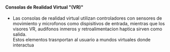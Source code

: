 #### Consolas de Realidad Virtual "(VR)"
- Las consolas de realidad virtual utilizan controladores con sensores de movimiento y microfonos como dispisitivos de entrada, mientras que los visores VR, audifonos inmeros y retroalimentacion haptica sirven como salida.  
Estos elementos trasnportan al usuario a mundos virtuales donde interactua
